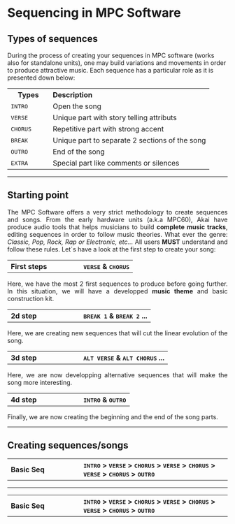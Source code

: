 # Sequencing in MPC Software

## Types of sequences

During the process of creating your sequences in MPC software (works also for standalone units), one may build variations and movements in order to produce attractive music. Each sequence has a particular role as it is presented down below:

<table>
<tr>
<th align="center", width="80">Types</th><th align="left">Description</th>
</tr>
  <tr><td><kbd>INTRO</kbd></td><td>Open the song</td></tr>
  <tr><td><kbd>VERSE</kbd></td><td>Unique part with story telling attributs</td></tr>
  <tr><td><kbd>CHORUS</kbd></td><td>Repetitive part with strong accent</td></tr>
  <tr><td><kbd>BREAK</kbd></td><td>Unique part to separate 2 sections of the song</td></tr>
  <tr><td><kbd>OUTRO</kbd></td><td>End of the song</td></tr>
  <tr><td><kbd>EXTRA</kbd></td><td>Special part like comments or silences</td></tr>
</table>

---

## Starting point

<p align="justify">The MPC Software offers a very strict methodology to create sequences and songs. From the early hardware units (a.k.a MPC60), Akai have produce audio tools that helps musicians to build <b>complete music tracks</b>, editing sequences in order to follow music theories. What ever the genre: <i>Classic, Pop, Rock, Rap or Electronic, etc...</i> All users <b>MUST</b> understand and follow these rules. Let´s have a look at the first step to create your song:</p>

<table>
<tr>
<th align="left", width="150">First steps</th><th align="left">
  <kbd>VERSE</kbd> & 
  <kbd>CHORUS</kbd>
</th></tr>
</table>

<p align="justify">Here, we have the most 2 first sequences to produce before going further. In this situation, we will have a developped <b>music theme</b> and basic construction kit. 
  </p>

<table>
<tr>
<th align="left", width="150">2d step</th><th align="left">
  <kbd>BREAK 1</kbd> & 
  <kbd>BREAK 2</kbd> ...
</th></tr>
</table>

<p align="justify">Here, we are creating new sequences that will cut the linear evolution of the song.
  </p>
  
<table>
<tr>
<th align="left", width="150">3d step</th><th align="left">
  <kbd>ALT VERSE</kbd> & 
  <kbd>ALT CHORUS</kbd> ...
</th></tr>
</table>

<p align="justify">Here, we are now developping alternative sequences that will make the song more interesting.
  </p>
  
<table>
<tr>
<th align="left", width="150">4d step</th><th align="left">
  <kbd>INTRO</kbd> & 
  <kbd>OUTRO</kbd>
</th></tr>
</table>

<p align="justify">Finally, we are now creating the beginning and the end of the song parts.
  </p>

---

## Creating sequences/songs


<table>
<tr>
<th align="left", width="150">Basic Seq</th><th align="left">
  <kbd>INTRO</kbd> > 
  <kbd>VERSE</kbd> > 
  <kbd>CHORUS</kbd> > 
  <kbd>VERSE</kbd> > 
  <kbd>CHORUS</kbd> >
  <kbd>VERSE</kbd> > 
  <kbd>CHORUS</kbd> >
  <kbd>OUTRO</kbd>
</th></tr>
</table>

---

<table>
<tr>
<th align="left", width="150">Basic Seq</th><th align="left">
  <kbd>INTRO</kbd> > 
  <kbd>VERSE</kbd> > 
  <kbd>CHORUS</kbd> > 
  <kbd>VERSE</kbd> > 
  <kbd>CHORUS</kbd> >
  <kbd>VERSE</kbd> > 
  <kbd>CHORUS</kbd> >
  <kbd>OUTRO</kbd>
</th></tr>
</table>
